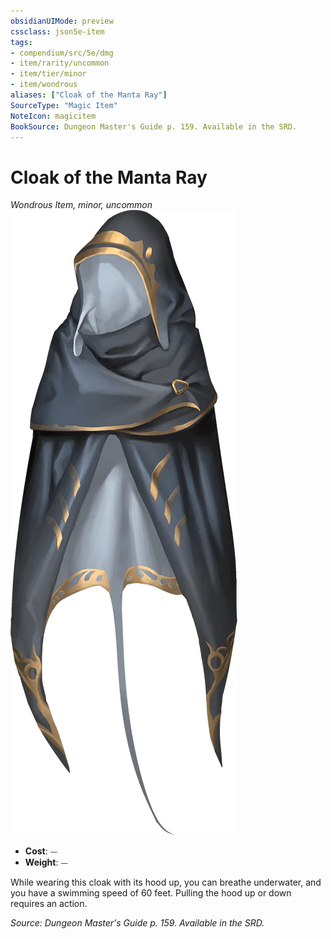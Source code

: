 ```yaml
---
obsidianUIMode: preview
cssclass: json5e-item
tags:
- compendium/src/5e/dmg
- item/rarity/uncommon
- item/tier/minor
- item/wondrous
aliases: ["Cloak of the Manta Ray"]
SourceType: "Magic Item"
NoteIcon: magicitem
BookSource: Dungeon Master's Guide p. 159. Available in the SRD.
---
```

# Cloak of the Manta Ray
*Wondrous Item, minor, uncommon*  
![](https://raw.githubusercontent.com/5etools-mirror-2/5etools-img/main/items/DMG/Cloak%20of%20the%20Manta%20Ray.webp#right)  

- **Cost**: ⏤
- **Weight**: ⏤

While wearing this cloak with its hood up, you can breathe underwater, and you have a swimming speed of 60 feet. Pulling the hood up or down requires an action.

*Source: Dungeon Master's Guide p. 159. Available in the SRD.*